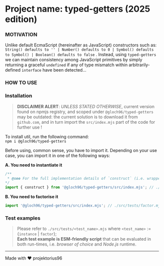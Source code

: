 # **Project name**: typed-getters (2025 edition)

### MOTIVATION

Unlike default EcmaScript (hereinafter as JavaScript) constructors such as: `String() defaults to '' | Number() defaults to 0 | Symbol() defaults to Symbol() | Boolean() defaults to false` . Instead, using `typed-getters` we can maintain consistency among JavaScript primitives by simply returning a graceful `undefined` if any of type mismatch within arbitrarily-defined `interface` have been detected...

### HOW TO USE

### Installation

> **DISCLAIMER ALERT**: _UNLESS STATED OTHERWISE_, current version found on npmjs registry, and scoped under `@gloch96/typed-getters` may be outdated: the current solution is to download it from `github.com`, and in turn import the `src/index.mjs` part of the code for further use !

To install util, run the following command: <br> 
`npm i @gloch96/typed-getters`

Before using, common sense, you have to import it. Depending on your use case, you can import it in one of the following ways:

**A. You need to instantiate it**

```js
/**
 * @see For the full implementation details of `construct` (i.e. wrapper for `Reflect.constructor`), refer to `src/index.mjs`.
*/
import { construct } from '@gloch96/typed-getters/src/index.mjs'; // ./src/tests/instance.mjs
```

**B. You need to factorise it**

```js
import '@gloch96/typed-getters/src/index.mjs'; // ./src/tests/factor.mjs
```

### Test examples

> Please refer to `./src/tests/<test_name>.mjs` where `<test_name>` := {`instance` | `factor`}; <br> 
**Each test example is ESM-friendly script** that can be evaluated in both run-times, i.e. _browser of choice_ and _Node.js_ runtime.

---

Made with ♥ projektorius96
